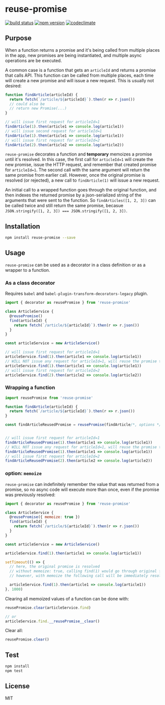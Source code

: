 # reuse-promise

[![build status](https://img.shields.io/travis/elado/reuse-promise/master.svg?style=flat-square)](https://travis-ci.org/elado/reuse-promise) [![npm version](https://img.shields.io/npm/v/reuse-promise.svg?style=flat-square)](https://www.npmjs.com/package/reuse-promise) [![codeclimate](https://img.shields.io/codeclimate/github/elado/reuse-promise.svg?style=flat-square)](https://codeclimate.com/github/elado/reuse-promise)

## Purpose

When a function returns a promise and it's being called from multiple places in the app, new promises are being instantiated, and multiple async operations are be executed.

A common case is a function that gets an `articleId` and returns a promise that calls API. This function can be called from multiple places, each time will create a new promise and will issue a new request. This is usually not desired:

```js
function findArticle(articleId) {
  return fetch(`/article/${articleId}`).then(r => r.json())
  // could also be
  // return new Promise(...)
}

// will issue first request for articleId=1
findArticle(1).then(article1 => console.log(article1))
// will issue second request for articleId=1
findArticle(1).then(article1 => console.log(article1))
// will issue first request for articleId=2
findArticle(2).then(article2 => console.log(article2))
```

`reuse-promise` decorates a function and **temporary** memoizes a promise until it's resolved. In this case, the first call for `articleId=1` will create the new promise, issue the HTTP request, and remember that created promise for `articleId=1`. The second call with the same argument will return the same promise from earlier call. However, once the original promise is resolved (or rejected), a new call to `findArticle(1)` will issue a new request.

An initial call to a wrapped function goes through the original function, and then indexes the returned promise by a json-serialized string of the arguments that were sent to the function. So `findArticles([1, 2, 3])` can be called twice and still return the same promise, becasue `JSON.stringify([1, 2, 3]) === JSON.stringify([1, 2, 3])`.

## Installation

```sh
npm install reuse-promise --save
```

## Usage

`reuse-promise` can be used as a decorator in a class definition or as a wrapper to a function.

### As a class decorator

Requires `babel` and `babel-plugin-transform-decorators-legacy` plugin.

```js
import { decorator as reusePromise } from 'reuse-promise'

class ArticleService {
  @reusePromise()
  find(articleId) {
    return fetch(`/article/${articleId}`).then(r => r.json())
  }
}

const articleService = new ArticleService()

// will issue first request for articleId=1
articleService.find(1).then(article1 => console.log(article1))
// WILL NOT issue any request for articleId=1, will reuse the promise that was created in previous call
articleService.find(1).then(article1 => console.log(article1))
// will issue first request for articleId=2
articleService.find(2).then(article2 => console.log(article2))
```

### Wrapping a function

```js
import reusePromise from 'reuse-promise'

function findArticle(articleId) {
  return fetch(`/article/${articleId}`).then(r => r.json())
}

const findArticleReusedPromise = reusePromise(findArticle/*, options */)


// will issue first request for articleId=1
findArticleReusedPromise(1).then(article1 => console.log(article1))
// WILL NOT issue any request for articleId=1, will reuse the promise that was created in previous call
findArticleReusedPromise(1).then(article1 => console.log(article1))
// will issue first request for articleId=2
findArticleReusedPromise(2).then(article2 => console.log(article2))
```

### option: `memoize`

`reuse-promise` can indefinitely remember the value that was returned from a promise, so no async code will execute more than once, even if the promise was previously resolved:

```js
import { decorator as reusePromise } from 'reuse-promise'

class ArticleService {
  @reusePromise({ memoize: true })
  find(articleId) {
    return fetch(`/article/${articleId}`).then(r => r.json())
  }
}

const articleService = new ArticleService()

articleService.find(1).then(article1 => console.log(article1))

setTimeout(() => {
  // here, the original promise is resolved
  // without memoize: true, calling find(1) would go through original function and create a promise
  // however, with memoize the following call will be immediately resolved with the value

  articleService.find(1).then(article1 => console.log(article1))
}, 1000)
```

Clearing all memoized values of a function can be done with:

```js
reusePromise.clear(articleService.find)

// or
articleService.find.__reusePromise__clear()
```

Clear all:

```js
reusePromise.clear()
```

## Test

```sh
npm install
npm test
```

## License

MIT
